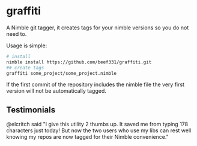 # graffiti

A Nimble git tagger, it creates tags for your nimble versions so you do not need to. 

Usage is simple: 

```sh
# install
nimble install https://github.com/beef331/graffiti.git
## create tags
graffiti some_project/some_project.nimble
```

If the first commit of the repository includes the nimble file the very first version will not be automatically tagged.

## Testimonials

@elcritch said "I give this utility 2 thumbs up. It saved me from typing 178 characters just today! But now the two users who use my libs can rest well knowing my repos are now tagged for their Nimble convenience."

